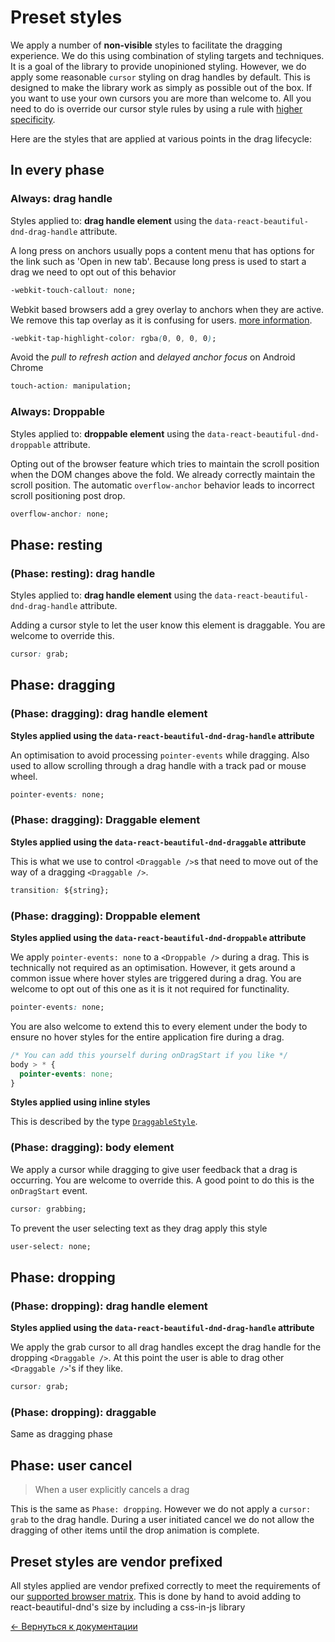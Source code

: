 # Preset styles

We apply a number of **non-visible** styles to facilitate the dragging experience. We do this using combination of styling targets and techniques. It is a goal of the library to provide unopinioned styling. However, we do apply some reasonable `cursor` styling on drag handles by default. This is designed to make the library work as simply as possible out of the box. If you want to use your own cursors you are more than welcome to. All you need to do is override our cursor style rules by using a rule with [higher specificity](https://css-tricks.com/specifics-on-css-specificity/).

Here are the styles that are applied at various points in the drag lifecycle:

## In every phase

### Always: drag handle

Styles applied to: **drag handle element** using the `data-react-beautiful-dnd-drag-handle` attribute.

A long press on anchors usually pops a content menu that has options for the link such as 'Open in new tab'. Because long press is used to start a drag we need to opt out of this behavior

```css
-webkit-touch-callout: none;
```

Webkit based browsers add a grey overlay to anchors when they are active. We remove this tap overlay as it is confusing for users. [more information](https://css-tricks.com/snippets/css/remove-gray-highlight-when-tapping-links-in-mobile-safari/).

```css
-webkit-tap-highlight-color: rgba(0, 0, 0, 0);
```

Avoid the _pull to refresh action_ and _delayed anchor focus_ on Android Chrome

```css
touch-action: manipulation;
```

### Always: Droppable

Styles applied to: **droppable element** using the `data-react-beautiful-dnd-droppable` attribute.

Opting out of the browser feature which tries to maintain the scroll position when the DOM changes above the fold. We already correctly maintain the scroll position. The automatic `overflow-anchor` behavior leads to incorrect scroll positioning post drop.

```css
overflow-anchor: none;
```

## Phase: resting

### (Phase: resting): drag handle

Styles applied to: **drag handle element** using the `data-react-beautiful-dnd-drag-handle` attribute.

Adding a cursor style to let the user know this element is draggable. You are welcome to override this.

```css
cursor: grab;
```

## Phase: dragging

### (Phase: dragging): drag handle element

**Styles applied using the `data-react-beautiful-dnd-drag-handle` attribute**

An optimisation to avoid processing `pointer-events` while dragging. Also used to allow scrolling through a drag handle with a track pad or mouse wheel.

```css
pointer-events: none;
```

### (Phase: dragging): Draggable element

**Styles applied using the `data-react-beautiful-dnd-draggable` attribute**

This is what we use to control `<Draggable />`s that need to move out of the way of a dragging `<Draggable />`.

```css
transition: ${string};
```

### (Phase: dragging): Droppable element

**Styles applied using the `data-react-beautiful-dnd-droppable` attribute**

We apply `pointer-events: none` to a `<Droppable />` during a drag. This is technically not required as an optimisation. However, it gets around a common issue where hover styles are triggered during a drag. You are welcome to opt out of this one as it is it not required for functinality.

```css
pointer-events: none;
```

You are also welcome to extend this to every element under the body to ensure no hover styles for the entire application fire during a drag.

```css
/* You can add this yourself during onDragStart if you like */
body > * {
  pointer-events: none;
}
```

**Styles applied using inline styles**

This is described by the type [`DraggableStyle`](https://github.com/atlassian/react-beautiful-dnd#type-information-1).

### (Phase: dragging): body element

We apply a cursor while dragging to give user feedback that a drag is occurring. You are welcome to override this. A good point to do this is the `onDragStart` event.

```css
cursor: grabbing;
```

To prevent the user selecting text as they drag apply this style

```css
user-select: none;
```

## Phase: dropping

### (Phase: dropping): drag handle element

**Styles applied using the `data-react-beautiful-dnd-drag-handle` attribute**

We apply the grab cursor to all drag handles except the drag handle for the dropping `<Draggable />`. At this point the user is able to drag other `<Draggable />`'s if they like.

```css
cursor: grab;
```

### (Phase: dropping): draggable

Same as dragging phase

## Phase: user cancel

> When a user explicitly cancels a drag

This is the same as `Phase: dropping`. However we do not apply a `cursor: grab` to the drag handle. During a user initiated cancel we do not allow the dragging of other items until the drop animation is complete.

## Preset styles are vendor prefixed

All styles applied are vendor prefixed correctly to meet the requirements of our [supported browser matrix](https://confluence.atlassian.com/cloud/supported-browsers-744721663.html). This is done by hand to avoid adding to react-beautiful-dnd's size by including a css-in-js library

[← Вернуться к документации](/README.md#documentation-)
